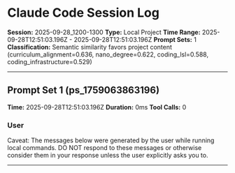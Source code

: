 # Claude Code Session Log

**Session:** 2025-09-28_1200-1300
**Type:** Local Project
**Time Range:** 2025-09-28T12:51:03.196Z - 2025-09-28T12:51:03.196Z
**Prompt Sets:** 1
**Classification:** Semantic similarity favors project content (curriculum_alignment=0.636, nano_degree=0.622, coding_lsl=0.588, coding_infrastructure=0.529)

---

<a name="ps_1759063863196"></a>
## Prompt Set 1 (ps_1759063863196)

**Time:** 2025-09-28T12:51:03.196Z
**Duration:** 0ms
**Tool Calls:** 0

### User

Caveat: The messages below were generated by the user while running local commands. DO NOT respond to these messages or otherwise consider them in your response unless the user explicitly asks you to.

---

